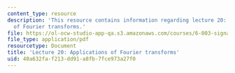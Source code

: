 ```yaml
---
content_type: resource
description: 'This resource contains information regarding lecture 20: applications
  of Fourier transforms.'
file: https://ol-ocw-studio-app-qa.s3.amazonaws.com/courses/6-003-signals-and-systems-fall-2011/40a632faf213dd91a8fb7fce973a27f0_MIT6_003F11_lec20.pdf
file_type: application/pdf
resourcetype: Document
title: 'Lecture 20: Applications of Fourier transforms'
uid: 40a632fa-f213-dd91-a8fb-7fce973a27f0
---
```

